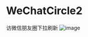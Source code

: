 ﻿# WeChatCircle2
访微信朋友圈下拉刷新
 ![image](https://github.com/lufengguang/WeChatCicle2/raw/master/wechat.jpg)
